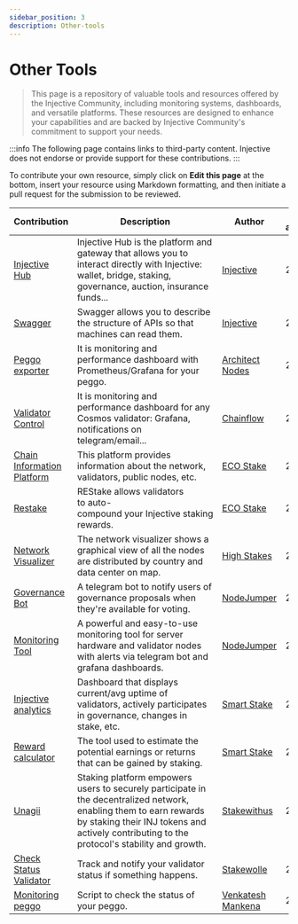 ```yaml
---
sidebar_position: 3
description: Other-tools
---
```


# Other Tools

> This page is a repository of valuable tools and resources offered by the Injective Community, including monitoring systems, dashboards, and versatile platforms. These resources are designed to enhance your capabilities and are backed by Injective Community's commitment to support your needs.

:::info
The following page contains links to third-party content. Injective does not endorse or provide support for these contributions.
:::

To contribute your own resource, simply click on **Edit this page** at the bottom, insert your resource using Markdown formatting, and then initiate a pull request for the submission to be reviewed.

| Contribution | Description | Author | Date added/updated |
| --- | --- | --- | --- |
| [Injective Hub](https://hub.injective.network/) | Injective Hub is the platform and gateway that allows you to interact directly with Injective: wallet, bridge, staking, governance, auction, insurance funds... | [Injective](https://github.com/InjectiveLabs) | 2023-11-25 |
| [Swagger](https://lcd.injective.network/swagger/) | Swagger allows you to describe the structure of APIs so that machines can read them.| [Injective](https://github.com/InjectiveLabs) | 2023-11-29 |
| [Peggo exporter](https://github.com/social244305-Architect/peggo-prometheus-exporter/blob/main/README.md) | It is monitoring and performance dashboard with Prometheus/Grafana for your peggo. | [Architect Nodes](https://github.com/social244305-Architect) | 2023-11-29 |
| [Validator Control](https://github.com/Chainflow/cosmos-validator-mission-control?ref=chainflow.io) | It is monitoring and performance dashboard for any Cosmos validator: Grafana, notifications on telegram/email...  | [Chainflow](https://github.com/Chainflow) | 2023-11-29 |
| [Chain Information Platform](https://cosmos.directory/injective) | This platform provides information about the network, validators, public nodes, etc. | [ECO Stake](https://github.com/eco-stake) | 2023-11-25 |
| [Restake](https://restake.app/injective) | REStake allows validators to auto-compound your Injective staking rewards. | [ECO Stake](https://github.com/eco-stake) | 2023-11-25 |
| [Network Visualizer](https://tools.highstakes.ch/geoloc/injective) | The network visualizer shows a graphical view of all the nodes are distributed by country and data center on map.| [High Stakes](https://highstakes.ch/) | 2023-11-25 |
| [Governance Bot](https://t.me/nodejumper_governance_bot) | A telegram bot to notify users of governance proposals when they're available for voting. | [NodeJumper](https://github.com/nodejumper-org) | 2023-11-25 |
| [Monitoring Tool](https://github.com/nodejumper-org/monitoring-tool) | A powerful and easy-to-use monitoring tool for server hardware and validator nodes with alerts via telegram bot and grafana dashboards. | [NodeJumper](https://github.com/nodejumper-org) | 2023-06-08 |
| [Injective analytics](https://analytics.smartstake.io/injective) | Dashboard that displays current/avg uptime of validators, actively participates in governance, changes in stake, etc. | [Smart Stake](https://smartstake.io/) | 2023-04-11 |
| [Reward calculator](https://analytics.smartstake.io/injective/calc) | The tool used to estimate the potential earnings or returns that can be gained by staking. | [Smart Stake](https://smartstake.io/) | 2022-07-17 |
| [Unagii](https://app.unagii.com/stake/injective) | Staking platform empowers users to securely participate in the decentralized network, enabling them to earn rewards by staking their INJ tokens and actively contributing to the protocol's stability and growth. | [Stakewithus](https://www.stakewith.us) | 2023-11-25 |
| [Check Status Validator](https://t.me/StatusValidatorBot) | Track and notify your validator status if something happens. | [Stakewolle](https://github.com/Clarxxon) | 2023-11-25 |
| [Monitoring peggo](https://github.com/InjectiveLabs/peggo/tree/master/monitor) | Script to check the status of your peggo. | [Venkatesh Mankena](https://github.com/mankenavenkatesh) | 2023-11-29 |

